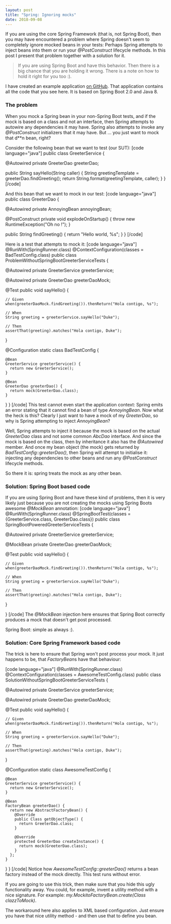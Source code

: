 ```yaml
---
layout: post
title: "Spring: Ignoring mocks"
date: 2018-09-08
---
```


If you are using the core Spring Framework (that is, not Spring Boot), then you may have encountered a problem where Spring doesn't seem to completely ignore mocked beans in your tests: Perhaps Spring attempts to inject beans into them or run your <em>@PostConstruct</em> lifecycle methods. In this post I present that problem together with a solution for it.

<blockquote>
If you are using Spring Boot and have this behavior. Then there is a big chance that you are holding it wrong. There is a note on how to hold it right for you too :).
</blockquote>

I have created an example application <a href="https://github.com/moelholm/smallexamples/tree/master/spring-please-ignore-my-mocks" target="_blank">on GitHub</a>. That application contains all the code that you see here. It is based on Spring Boot 2.0 and Java 8.

<h3>The problem</h3>
When you mock a Spring bean in your non-Spring Boot tests, and if the mock is based on a class and not an interface, then Spring attempts to autowire any dependencies it may have. Spring also attempts to invoke any <em>@PostConstruct</em> initializers that it may have. But …​ you just want to mock that d**n bean, right?

Consider the following bean that we want to test (our SUT):
[code language="java"]
public class GreeterService {

  @Autowired
  private GreeterDao greeterDao;

  public String sayHello(String caller) {
    String greetingTemplate = greeterDao.findGreeting();
    return String.format(greetingTemplate, caller);
  }
}
[/code]

And this bean that we want to mock in our test:
[code language="java"]
public class GreeterDao {

  @Autowired
  private AnnoyingBean annoyingBean;

  @PostConstruct
  private void explodeOnStartup() {
    throw new RuntimeException("Oh no !");
  }

  public String findGreeting() {
    return "Hello world, %s";
  }
}
[/code]

Here is a test that attempts to mock it:
[code language="java"]
@RunWith(SpringRunner.class)
@ContextConfiguration(classes = BadTestConfig.class)
public class ProblemWithoutSpringBootGreeterServiceTests {

  @Autowired
  private GreeterService greeterService;

  @Autowired
  private GreeterDao greeterDaoMock;

  @Test
  public void sayHello() {

    // Given
    when(greeterDaoMock.findGreeting()).thenReturn("Hola contigo, %s");

    // When
    String greeting = greeterService.sayHello("Duke");

    // Then
    assertThat(greeting).matches("Hola contigo, Duke");
  }

  @Configuration
  static class BadTestConfig {

    @Bean
    GreeterService greeterService() {
      return new GreeterService();
    }

    @Bean
    GreeterDao greeterDao() {
      return mock(GreeterDao.class);
    }
  }
}
[/code]
This test cannot even start the application context: Spring emits an error stating that it cannot find a bean of type <em>AnnoyingBean</em>. Now what the heck is this? Clearly I just want to have a mock of my <em>GreeterDao</em>, so why is Spring attempting to inject <em>AnnoyingBean</em>? 

Well, Spring attempts to inject it because the mock is based on the actual <em>GreeterDao</em> class and not some common <em>AbcDao</em> interface. And since the mock is based on the class, then by inheritance it also has the <em>@Autowired</em> member. And once my bean object (the mock) gets returned by <em>BadTestConfig::greeterDao()</em>, then Spring will attempt to initialise it: injecting any dependencies to other beans and run any <em>@PostConstruct</em> lifecycle methods.

So there it is: spring treats the mock as any other bean.

<h3>Solution: Spring Boot based code</h3>
If you are using Spring Boot and have these kind of problems, then it is very likely just because you are not creating the mocks using Spring Boots awesome <em>@MockBean</em> annotation:
[code language="java"]
@RunWith(SpringRunner.class)
@SpringBootTest(classes = {GreeterService.class, GreeterDao.class})
public class SpringBootPoweredGreeterServiceTests {

  @Autowired
  private GreeterService greeterService;

  @MockBean
  private GreeterDao greeterDaoMock;

  @Test
  public void sayHello() {

    // Given
    when(greeterDaoMock.findGreeting()).thenReturn("Hola contigo, %s");

    // When
    String greeting = greeterService.sayHello("Duke");

    // Then
    assertThat(greeting).matches("Hola contigo, Duke");
  }

}
[/code]
The <em>@MockBean</em> injection here ensures that Spring Boot correctly produces a mock that doesn't get post processed.

Spring Boot: simple as always :).

<h3>Solution: Core Spring Framework based code</h3>
The trick is here to ensure that Spring won't post process your mock. It just happens to be, that <em>FactoryBean</em>s have that behaviour:

[code language="java"]
@RunWith(SpringRunner.class)
@ContextConfiguration(classes = AwesomeTestConfig.class)
public class SolutionWithoutSpringBootGreeterServiceTests {

  @Autowired
  private GreeterService greeterService;

  @Autowired
  private GreeterDao greeterDaoMock;

  @Test
  public void sayHello() {

    // Given
    when(greeterDaoMock.findGreeting()).thenReturn("Hola contigo, %s");

    // When
    String greeting = greeterService.sayHello("Duke");

    // Then
    assertThat(greeting).matches("Hola contigo, Duke");
  }

  @Configuration
  static class AwesomeTestConfig {

    @Bean
    GreeterService greeterService() {
      return new GreeterService();
    }

    @Bean
    FactoryBean greeterDao() {
      return new AbstractFactoryBean() {
        @Override
        public Class getObjectType() {
          return GreeterDao.class;
        }

        @Override
        protected GreeterDao createInstance() {
          return mock(GreeterDao.class);
        }
      };
    }
  }
}
[/code]
Notice how <em>AwesomeTestConfig::greeterDao()</em> returns a bean factory instead of the mock directly. This test runs without error.

If you are going to use this trick, then make sure that you hide this ugly functionality away. You could, for example, invent a utility method with a nice signature. For example: <em>my.MockitoFactoryBean.create(Class clazzToMock)</em>. 

The workaround here also applies to XML based configuration. Just ensure you have that nice utility method - and then use that to define you bean.